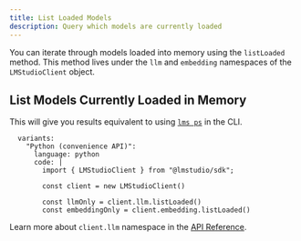 ```yaml
---
title: List Loaded Models
description: Query which models are currently loaded
---
```


You can iterate through models loaded into memory using the `listLoaded` method. This method lives under the `llm` and `embedding` namespaces of the `LMStudioClient` object.


## List Models Currently Loaded in Memory

This will give you results equivalent to using [`lms ps`](../../cli/ps) in the CLI.

```lms_code_snippet
  variants:
    "Python (convenience API)":
      language: python
      code: |
        import { LMStudioClient } from "@lmstudio/sdk";

        const client = new LMStudioClient()

        const llmOnly = client.llm.listLoaded()
        const embeddingOnly = client.embedding.listLoaded()
```

Learn more about `client.llm` namespace in the [API Reference](../api-reference/llm-namespace).